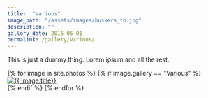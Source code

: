 ```yaml
---
title:  "Various"
image_path: "/assets/images/buskers_th.jpg"
description: ""
gallery_date: 2016-05-01
permalink: /gallery/various/
---
```


This is just a dummy thing. Lorem ipsum and all the rest.
<div class="gallery">
  {% for image in site.photos %}
    {% if image.gallery == "Various" %}
        <div class="gallery-box{% cycle '', ' last' %}">
        <a href="#" class="galleryphoto"><img src="{{ image.image_path }}" alt="{{ image.title}}"/></a>
        </div>
    {% endif %}
  {% endfor %}
</div>